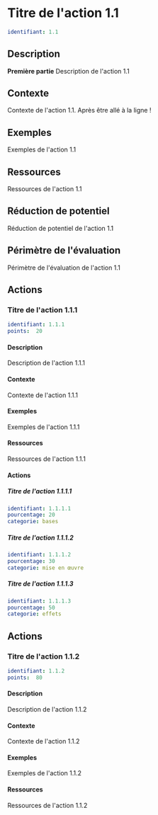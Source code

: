 # Titre de l'action 1.1
```yaml
identifiant: 1.1
```
## Description
**Première partie**
Description de l'action 1.1 

## Contexte
Contexte de l'action 1.1.
Après être allé à la ligne !

## Exemples
Exemples de l'action 1.1 

## Ressources
Ressources de l'action 1.1 

## Réduction de potentiel
Réduction de potentiel de l'action 1.1

## Périmètre de l'évaluation
Périmètre de l'évaluation de l'action 1.1

## Actions
### Titre de l'action 1.1.1
```yaml
identifiant: 1.1.1
points:  20
```
#### Description
Description de l'action 1.1.1 

#### Contexte
Contexte de l'action 1.1.1 

#### Exemples
Exemples de l'action 1.1.1 

#### Ressources
Ressources de l'action 1.1.1 

#### Actions
##### Titre de l'action 1.1.1.1
```yaml
identifiant: 1.1.1.1
pourcentage: 20
categorie: bases
```

##### Titre de l'action 1.1.1.2
```yaml
identifiant: 1.1.1.2
pourcentage: 30
categorie: mise en œuvre
```

##### Titre de l'action 1.1.1.3
```yaml
identifiant: 1.1.1.3
pourcentage: 50
categorie: effets
```


## Actions
### Titre de l'action 1.1.2
```yaml
identifiant: 1.1.2
points:  80
```
#### Description
Description de l'action 1.1.2

#### Contexte
Contexte de l'action 1.1.2

#### Exemples
Exemples de l'action 1.1.2 

#### Ressources
Ressources de l'action 1.1.2
